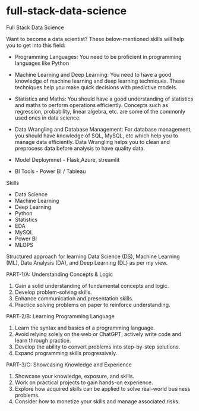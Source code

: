 # full-stack-data-science
Full Stack  Data Science


Want to become a data scientist? These below-mentioned skills will help you to get into this field:

 - Programming Languages: You need to be proficient in programming languages like Python 

 - Machine Learning and Deep Learning: You need to have a good knowledge of machine learning and deep learning techniques. These techniques help you make quick decisions with predictive models.
 
 - Statistics and Maths: You should have a good understanding of statistics and maths to perform operations efficiently. Concepts such as regression, probability, linear algebra, etc. are some of the commonly used ones in data science.
   
 - Data Wrangling and Database Management: For database management, you should have knowledge of SQL, MySQL, etc which help you to manage data efficiently. Data Wrangling helps you to clean and preprocess data before analysis to have quality data.
 - Model Deploymnet - Flask,Azure, streamlit
   
 - BI Tools - Power BI / Tableau

Skills
 - Data Science
 - Machine Learning
 - Deep Learning
 - Python
 - Statistics
 - EDA
 - MySQL
 - Power BI
 - MLOPS


Structured approach for learning Data Science (DS), Machine Learning (ML), Data Analysis (DA), and Deep Learning (DL) as per my view.


PART-1/A: Understanding Concepts & Logic

1. Gain a solid understanding of fundamental concepts and logic.
2. Develop problem-solving skills.
3. Enhance communication and presentation skills.
4. Practice solving problems on paper to reinforce understanding.

PART-2/B: Learning Programming Language

1. Learn the syntax and basics of a programming language.
2. Avoid relying solely on the web or ChatGPT; actively write code and learn through practice.
3. Develop the ability to convert problems into step-by-step solutions.
4. Expand programming skills progressively.

PART-3/C: Showcasing Knowledge and Experience

1. Showcase your knowledge, exposure, and skills.
2. Work on practical projects to gain hands-on experience.
3. Explore how acquired skills can be applied to solve real-world business problems.
4. Consider how to monetize your skills and manage associated risks.

